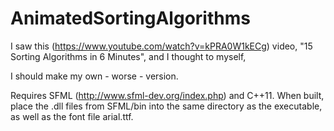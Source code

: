 # AnimatedSortingAlgorithms

I saw this (https://www.youtube.com/watch?v=kPRA0W1kECg) video, "15 Sorting Algorithms in 6 Minutes", and I thought to myself, 

I should make my own - worse - version.

Requires SFML (http://www.sfml-dev.org/index.php) and C++11. When built, place the .dll files from SFML/bin into the same directory as the executable, as well as the font file arial.ttf.
